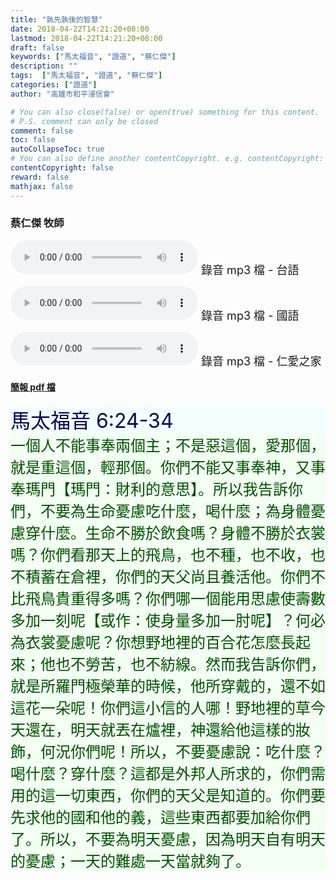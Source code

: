 ```yaml
---
title: "孰先孰後的智慧"
date: 2018-04-22T14:21:20+08:00
lastmod: 2018-04-22T14:21:20+08:00
draft: false
keywords: ["馬太福音", "證道", "蔡仁傑"]
description: ""
tags:  ["馬太福音", "證道", "蔡仁傑"]
categories: ["證道"]
author: "高雄市和平浸信會"

# You can also close(false) or open(true) something for this content.
# P.S. comment can only be closed
comment: false
toc: false
autoCollapseToc: true
# You can also define another contentCopyright. e.g. contentCopyright: "This is another copyright."
contentCopyright: false
reward: false
mathjax: false
---
```


### 蔡仁傑 牧師

<audio controls src="https://hbc.nctu.me/mp3-s/s20180422t.mp3"></audio><font size="4"> 錄音 mp3 檔 - 台語</font>

<audio controls src="https://hbc.nctu.me/mp3-s/s20180422c.mp3"></audio><font size="4"> 錄音 mp3 檔 - 國語</font>

<audio controls src="https://hbc.nctu.me/mp3-s/s20180422k.mp3"></audio><font size="4"> 錄音 mp3 檔 - 仁愛之家</font>

#### [簡報 pdf 檔](/pdf-s/s20180422.pdf "孰先孰後的智慧")

<div style="background-color:#F2FFFF"><font size="6", color="#000050">
馬太福音 6:24-34
</font>
</div>

<div style="background-color:#F2FFF2"><font size="5", color="005000">
一個人不能事奉兩個主；不是惡這個，愛那個，就是重這個，輕那個。你們不能又事奉神，又事奉瑪門【瑪門：財利的意思】。所以我告訴你們，不要為生命憂慮吃什麼，喝什麼；為身體憂慮穿什麼。生命不勝於飲食嗎？身體不勝於衣裳嗎？你們看那天上的飛鳥，也不種，也不收，也不積蓄在倉裡，你們的天父尚且養活他。你們不比飛鳥貴重得多嗎？你們哪一個能用思慮使壽數多加一刻呢【或作：使身量多加一肘呢】？何必為衣裳憂慮呢？你想野地裡的百合花怎麼長起來；他也不勞苦，也不紡線。然而我告訴你們，就是所羅門極榮華的時候，他所穿戴的，還不如這花一朵呢！你們這小信的人哪！野地裡的草今天還在，明天就丟在爐裡，神還給他這樣的妝飾，何況你們呢！所以，不要憂慮說：吃什麼？喝什麼？穿什麼？這都是外邦人所求的，你們需用的這一切東西，你們的天父是知道的。你們要先求他的國和他的義，這些東西都要加給你們了。所以，不要為明天憂慮，因為明天自有明天的憂慮；一天的難處一天當就夠了。
</font>
</div>